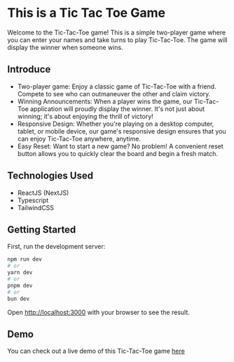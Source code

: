 # This is a Tic Tac Toe Game

Welcome to the Tic-Tac-Toe game! This is a simple two-player game where you can enter your names and take turns to play Tic-Tac-Toe. The game will display the winner when someone wins.

## Introduce

- Two-player game: Enjoy a classic game of Tic-Tac-Toe with a friend. Compete to see who can outmaneuver the other and claim victory.
- Winning Announcements: When a player wins the game, our Tic-Tac-Toe application will proudly display the winner. It's not just about winning; it's about enjoying the thrill of victory!
- Responsive Design: Whether you're playing on a desktop computer, tablet, or mobile device, our game's responsive design ensures that you can enjoy Tic-Tac-Toe anywhere, anytime.
- Easy Reset: Want to start a new game? No problem! A convenient reset button allows you to quickly clear the board and begin a fresh match.

## Technologies Used

- ReactJS (NextJS)
- Typescript
- TailwindCSS

## Getting Started

First, run the development server:

```bash
npm run dev
# or
yarn dev
# or
pnpm dev
# or
bun dev
```

Open [http://localhost:3000](http://localhost:3000) with your browser to see the result.

## Demo

You can check out a live demo of this Tic-Tac-Toe game [here](tic-tac-toe-fawn-one.vercel.app)
